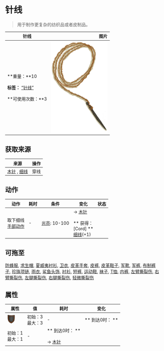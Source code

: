 # 针线  
> 用于制作更复杂的纺织品或者皮制品。  
  
  针线  |   图片   
 ----  |  ----:   
 **重量：**10<br><br>**标签：**	[“针线”](tag_ThreadedNeedle.md)<br><br>**可使用次数：**3  |  <img decoding="async" src="Sprite/ThreadedNeedleWood.png" href="a.md" style="max-width:300px;max-height:300px;">   
  
## 获取来源  
来源  |  操作  
----  |  ----  
[木针](WoodenNeedle.md) , [细线](CordFiber.md)  |  穿线  
## 动作  
动作  |  耗时  |  条件  |  变化  |  状态  
----  |  ----  |  ----  |  ----  |  ----  
取下细线<br>[手部动作](HandAction.md)  |  -  |  [光亮](Light.md): 10-100  |  → [木针](WoodenNeedle.md)<br><br>** 获得： **<br>** [Cord] **<br>  [细线](CordFiber.md)(+1)<br>  |    
## 可拖至  
[防蜂服](BeeSuit.md), [求生帽](HatSurvival.md), [夏威夷衬衫](HawaiianShirt.md), [卫衣](HoodieRetromation.md), [皮革手套](LeatherGloves.md), [皮裤](LeatherPants.md), [皮革鞋子](LeatherShoes.md), [军靴](MilitaryBoots.md), [军裤](MilitaryPants.md), [布制裤子](PantsCloth.md), [珍珠项链](PearlNecklace.md), [雨衣](Raincoat.md), [鲨鱼头饰](SharkHeadpiece.md), [衬衫](ShirtFiber.md), [短裤](Shorts.md), [运动鞋](Sneakers.md), [袜子](Socks.md), [T恤](T-Shirt.md), [内裤](Underwear.md), [左臂撕裂伤](W_ArmLacerationL.md), [右臂撕裂伤](W_ArmLacerationR.md), [左腿撕裂伤](W_LegLacerationL.md), [右腿撕裂伤](W_LegLacerationR.md), [轻微撕裂伤](W_MinorLaceration.md)  
## 属性   
属性  |  值  |  耗时  |  变化  
----  |  ----  |  ----  |  ----  
<img decoding="async" src="Sprite/Durability.png" href="a.md" style="max-width:30px;max-height:30px;">  |  初始：3<br>最大：3  |  -  |  ** 到达0时： **<br>  
  |  初始：1<br>最大：1  |  -  |  ** 到达0时： **<br><br>→ [木针](WoodenNeedle.md)  
